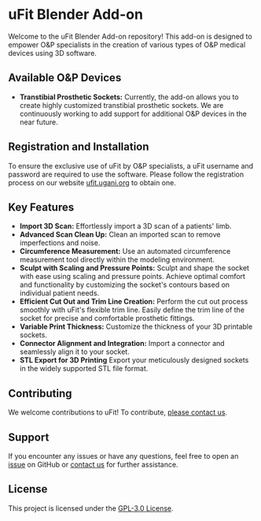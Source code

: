 # uFit Blender Add-on

Welcome to the uFit Blender Add-on repository! This add-on is designed to empower O&P specialists in the creation of various types of O&P medical devices using 3D software.

## Available O&P Devices

- **Transtibial Prosthetic Sockets:** Currently, the add-on allows you to create highly customized transtibial prosthetic sockets. We are continuously working to add support for additional O&P devices in the near future.

## Registration and Installation

To ensure the exclusive use of uFit by O&P specialists, a uFit username and password are required to use the software. Please follow the registration process on our website [ufit.ugani.org](https://ufit.ugani.org) to obtain one. 

## Key Features

- **Import 3D Scan:** Effortlessly import a 3D scan of a patients' limb.
- **Advanced Scan Clean Up:** Clean an imported scan to remove imperfections and noise.
- **Circumference Measurement:** Use an automated circumference measurement tool directly within the modeling environment.
- **Sculpt with Scaling and Pressure Points:** Sculpt and shape the socket with ease using scaling and pressure points. Achieve optimal comfort and functionality by customizing the socket's contours based on individual patient needs.
- **Efficient Cut Out and Trim Line Creation:** Perform the cut out process smoothly with uFit's flexible trim line. Easily define the trim line of the socket for precise and comfortable prosthetic fittings.
- **Variable Print Thickness:** Customize the thickness of your 3D printable sockets.
- **Connector Alignment and Integration:** Import a connector and seamlessly align it to your socket.
- **STL Export for 3D Printing** Export your meticulously designed sockets in the widely supported STL file format.

## Contributing

We welcome contributions to uFit! To contribute, [please contact us](https://ufit.ugani.org/contactus).

## Support

If you encounter any issues or have any questions, feel free to open an [issue](https://github.com/bert-ugani/ufit-blender/issues) on GitHub or [contact us](https://ufit.ugani.org/contactus) for further assistance.

## License

This project is licensed under the [GPL-3.0 License](https://github.com/bert-ugani/ufit-blender/blob/master/LICENSE).